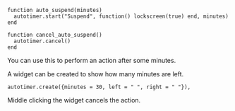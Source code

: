 ```
function auto_suspend(minutes)
  autotimer.start("Suspend", function() lockscreen(true) end, minutes)
end

function cancel_auto_suspend()
  autotimer.cancel()
end
```

You can use this to perform an action after some minutes.

A widget can be created to show how many minutes are left.

```
autotimer.create({minutes = 30, left = " ", right = " "}),
```

Middle clicking the widget cancels the action.